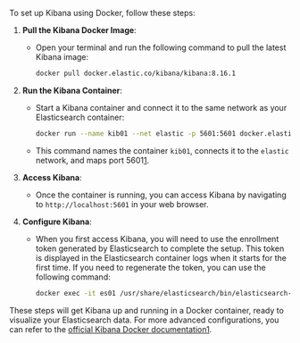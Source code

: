 To set up Kibana using Docker, follow these steps:

1. **Pull the Kibana Docker Image**:
   - Open your terminal and run the following command to pull the latest Kibana image:
     ```sh
     docker pull docker.elastic.co/kibana/kibana:8.16.1
     ```

2. **Run the Kibana Container**:
   - Start a Kibana container and connect it to the same network as your Elasticsearch container:
     ```sh
     docker run --name kib01 --net elastic -p 5601:5601 docker.elastic.co/kibana/kibana:8.16.1
     ```
   - This command names the container `kib01`, connects it to the `elastic` network, and maps port 5601[1](https://www.elastic.co/guide/en/kibana/current/docker.html).

3. **Access Kibana**:
   - Once the container is running, you can access Kibana by navigating to `http://localhost:5601` in your web browser.

4. **Configure Kibana**:
   - When you first access Kibana, you will need to use the enrollment token generated by Elasticsearch to complete the setup. This token is displayed in the Elasticsearch container logs when it starts for the first time. If you need to regenerate the token, you can use the following command:
     ```sh
     docker exec -it es01 /usr/share/elasticsearch/bin/elasticsearch-create-enrollment-token -s kibana
     ```

These steps will get Kibana up and running in a Docker container, ready to visualize your Elasticsearch data. For more advanced configurations, you can refer to the [official Kibana Docker documentation](https://www.elastic.co/guide/en/kibana/current/docker.html)[1](https://www.elastic.co/guide/en/kibana/current/docker.html).
